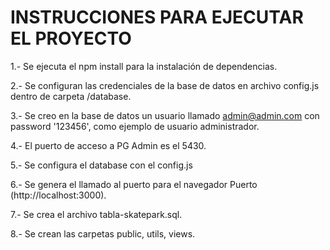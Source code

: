 # INSTRUCCIONES PARA EJECUTAR EL PROYECTO

1.- Se ejecuta el npm install para la instalación de dependencias.

2.- Se configuran las credenciales de la base de datos en archivo config.js dentro de carpeta /database.

3.- Se creo en la base de datos un usuario llamado admin@admin.com con password '123456', como ejemplo de usuario  administrador.

4.- El puerto de acceso a PG Admin es el 5430.

5.- Se configura el database con el config.js

6.- Se genera el llamado al puerto para el navegador Puerto (http://localhost:3000).

7.- Se crea el archivo tabla-skatepark.sql.

8.- Se crean las carpetas public, utils, views.



